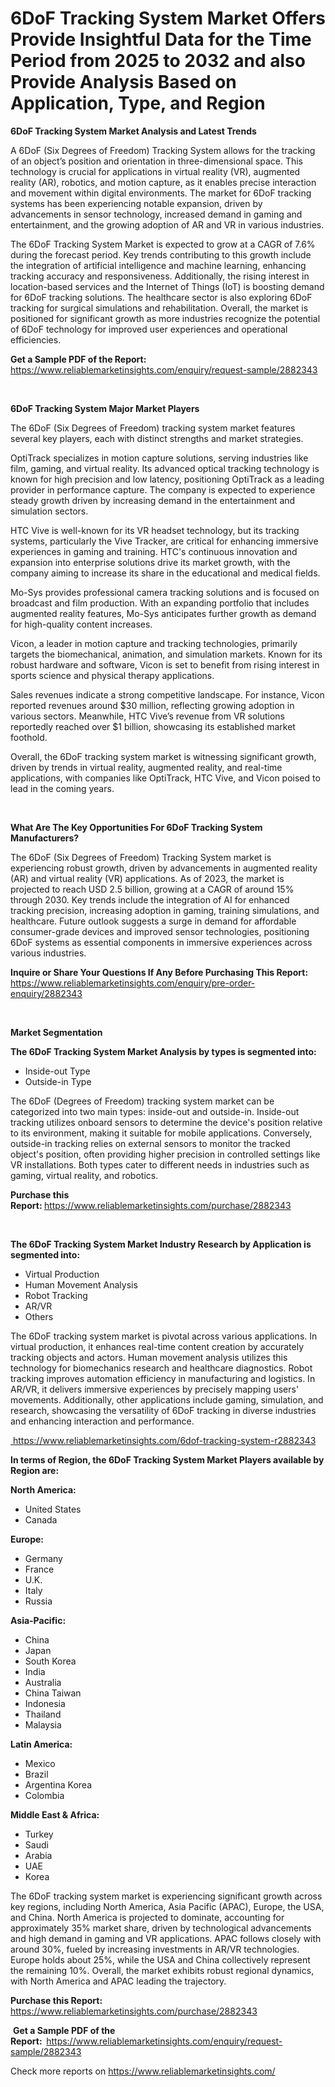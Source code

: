 <p><h1>6DoF Tracking System Market Offers Provide Insightful Data for the Time Period from 2025 to 2032 and also Provide Analysis Based on Application, Type, and Region</h1></p><p><strong>6DoF Tracking System Market Analysis and Latest Trends</strong></p>
<p><p>A 6DoF (Six Degrees of Freedom) Tracking System allows for the tracking of an object’s position and orientation in three-dimensional space. This technology is crucial for applications in virtual reality (VR), augmented reality (AR), robotics, and motion capture, as it enables precise interaction and movement within digital environments. The market for 6DoF tracking systems has been experiencing notable expansion, driven by advancements in sensor technology, increased demand in gaming and entertainment, and the growing adoption of AR and VR in various industries.</p><p>The 6DoF Tracking System Market is expected to grow at a CAGR of 7.6% during the forecast period. Key trends contributing to this growth include the integration of artificial intelligence and machine learning, enhancing tracking accuracy and responsiveness. Additionally, the rising interest in location-based services and the Internet of Things (IoT) is boosting demand for 6DoF tracking solutions. The healthcare sector is also exploring 6DoF tracking for surgical simulations and rehabilitation. Overall, the market is positioned for significant growth as more industries recognize the potential of 6DoF technology for improved user experiences and operational efficiencies.</p></p>
<p><strong>Get a Sample PDF of the Report:&nbsp;</strong> <a href="https://www.reliablemarketinsights.com/enquiry/request-sample/2882343?utm_campaign=3014&utm_medium=2&utm_source=Github&utm_content=ia&utm_term=13032025&utm_id=6dof-tracking-system">https://www.reliablemarketinsights.com/enquiry/request-sample/2882343</a></p>
<p>&nbsp;</p>
<p><strong>6DoF Tracking System Major Market Players</strong></p>
<p><p>The 6DoF (Six Degrees of Freedom) tracking system market features several key players, each with distinct strengths and market strategies. </p><p>OptiTrack specializes in motion capture solutions, serving industries like film, gaming, and virtual reality. Its advanced optical tracking technology is known for high precision and low latency, positioning OptiTrack as a leading provider in performance capture. The company is expected to experience steady growth driven by increasing demand in the entertainment and simulation sectors.</p><p>HTC Vive is well-known for its VR headset technology, but its tracking systems, particularly the Vive Tracker, are critical for enhancing immersive experiences in gaming and training. HTC's continuous innovation and expansion into enterprise solutions drive its market growth, with the company aiming to increase its share in the educational and medical fields.</p><p>Mo-Sys provides professional camera tracking solutions and is focused on broadcast and film production. With an expanding portfolio that includes augmented reality features, Mo-Sys anticipates further growth as demand for high-quality content increases.</p><p>Vicon, a leader in motion capture and tracking technologies, primarily targets the biomechanical, animation, and simulation markets. Known for its robust hardware and software, Vicon is set to benefit from rising interest in sports science and physical therapy applications.</p><p>Sales revenues indicate a strong competitive landscape. For instance, Vicon reported revenues around $30 million, reflecting growing adoption in various sectors. Meanwhile, HTC Vive’s revenue from VR solutions reportedly reached over $1 billion, showcasing its established market foothold. </p><p>Overall, the 6DoF tracking system market is witnessing significant growth, driven by trends in virtual reality, augmented reality, and real-time applications, with companies like OptiTrack, HTC Vive, and Vicon poised to lead in the coming years.</p></p>
<p>&nbsp;</p>
<p><strong>What Are The Key Opportunities For 6DoF Tracking System Manufacturers?</strong></p>
<p><p>The 6DoF (Six Degrees of Freedom) Tracking System market is experiencing robust growth, driven by advancements in augmented reality (AR) and virtual reality (VR) applications. As of 2023, the market is projected to reach USD 2.5 billion, growing at a CAGR of around 15% through 2030. Key trends include the integration of AI for enhanced tracking precision, increasing adoption in gaming, training simulations, and healthcare. Future outlook suggests a surge in demand for affordable consumer-grade devices and improved sensor technologies, positioning 6DoF systems as essential components in immersive experiences across various industries.</p></p>
<p><strong>Inquire or Share Your Questions If Any Before Purchasing This Report:</strong> <a href="https://www.reliablemarketinsights.com/enquiry/pre-order-enquiry/2882343?utm_campaign=3014&utm_medium=2&utm_source=Github&utm_content=ia&utm_term=13032025&utm_id=6dof-tracking-system">https://www.reliablemarketinsights.com/enquiry/pre-order-enquiry/2882343</a></p>
<p>&nbsp;</p>
<p><strong>Market Segmentation</strong></p>
<p><strong>The 6DoF Tracking System Market Analysis by types is segmented into:</strong></p>
<p><ul><li>Inside-out Type</li><li>Outside-in Type</li></ul></p>
<p><p>The 6DoF (Degrees of Freedom) tracking system market can be categorized into two main types: inside-out and outside-in. Inside-out tracking utilizes onboard sensors to determine the device's position relative to its environment, making it suitable for mobile applications. Conversely, outside-in tracking relies on external sensors to monitor the tracked object's position, often providing higher precision in controlled settings like VR installations. Both types cater to different needs in industries such as gaming, virtual reality, and robotics.</p></p>
<p><strong>Purchase this Report:&nbsp;</strong><a href="https://www.reliablemarketinsights.com/purchase/2882343?utm_campaign=3014&utm_medium=2&utm_source=Github&utm_content=ia&utm_term=13032025&utm_id=6dof-tracking-system">https://www.reliablemarketinsights.com/purchase/2882343</a></p>
<p>&nbsp;</p>
<p><strong>The 6DoF Tracking System Market Industry Research by Application is segmented into:</strong></p>
<p><ul><li>Virtual Production</li><li>Human Movement Analysis</li><li>Robot Tracking</li><li>AR/VR</li><li>Others</li></ul></p>
<p><p>The 6DoF tracking system market is pivotal across various applications. In virtual production, it enhances real-time content creation by accurately tracking objects and actors. Human movement analysis utilizes this technology for biomechanics research and healthcare diagnostics. Robot tracking improves automation efficiency in manufacturing and logistics. In AR/VR, it delivers immersive experiences by precisely mapping users' movements. Additionally, other applications include gaming, simulation, and research, showcasing the versatility of 6DoF tracking in diverse industries and enhancing interaction and performance.</p></p>
<p><a href="https://www.reliablemarketinsights.com/6dof-tracking-system-r2882343?utm_campaign=3014&utm_medium=2&utm_source=Github&utm_content=ia&utm_term=13032025&utm_id=6dof-tracking-system">&nbsp;https://www.reliablemarketinsights.com/6dof-tracking-system-r2882343</a></p>
<p><strong>In terms of Region, the 6DoF Tracking System Market Players available by Region are:</strong></p>
<p>
    <p> <strong> North America: </strong>
        <ul>
            <li>United States</li>
            <li>Canada</li>
        </ul>
        </p> 
    <p> <strong> Europe: </strong>
        <ul>
            <li>Germany</li>
            <li>France</li>
            <li>U.K.</li>
            <li>Italy</li>
            <li>Russia</li>
        </ul>
        </p> 
    <p> <strong> Asia-Pacific: </strong>
        <ul>
            <li>China</li>
            <li>Japan</li>
            <li>South Korea</li>
            <li>India</li>
            <li>Australia</li>
            <li>China Taiwan</li>
            <li>Indonesia</li>
            <li>Thailand</li>
            <li>Malaysia</li>
        </ul>
        </p> 
    <p> <strong> Latin America: </strong>
        <ul>
            <li>Mexico</li>
            <li>Brazil</li>
            <li>Argentina Korea</li>
            <li>Colombia</li>
        </ul>
        </p> 
    <p> <strong> Middle East & Africa: </strong>
        <ul>
            <li>Turkey</li>
            <li>Saudi</li>
            <li>Arabia</li>
            <li>UAE</li>
            <li>Korea</li>
        </ul>
    </p>
    </p>
<p><p>The 6DoF tracking system market is experiencing significant growth across key regions, including North America, Asia Pacific (APAC), Europe, the USA, and China. North America is projected to dominate, accounting for approximately 35% market share, driven by technological advancements and high demand in gaming and VR applications. APAC follows closely with around 30%, fueled by increasing investments in AR/VR technologies. Europe holds about 25%, while the USA and China collectively represent the remaining 10%. Overall, the market exhibits robust regional dynamics, with North America and APAC leading the trajectory.</p></p>
<p><strong>Purchase this Report: </strong><a href="https://www.reliablemarketinsights.com/purchase/2882343?utm_campaign=3014&utm_medium=2&utm_source=Github&utm_content=ia&utm_term=13032025&utm_id=6dof-tracking-system">https://www.reliablemarketinsights.com/purchase/2882343</a></p>
<p>&nbsp;<strong>Get a Sample PDF of the Report:&nbsp;&nbsp;</strong><a href="https://www.reliablemarketinsights.com/enquiry/request-sample/2882343?utm_campaign=3014&utm_medium=2&utm_source=Github&utm_content=ia&utm_term=13032025&utm_id=6dof-tracking-system">https://www.reliablemarketinsights.com/enquiry/request-sample/2882343</a></p>
<p><strong></strong></p>
<p>Check more reports on <a href="https://www.reliablemarketinsights.com/?utm_campaign=3014&utm_medium=2&utm_source=Github&utm_content=ia&utm_term=13032025&utm_id=6dof-tracking-system">https://www.reliablemarketinsights.com/</a></p>